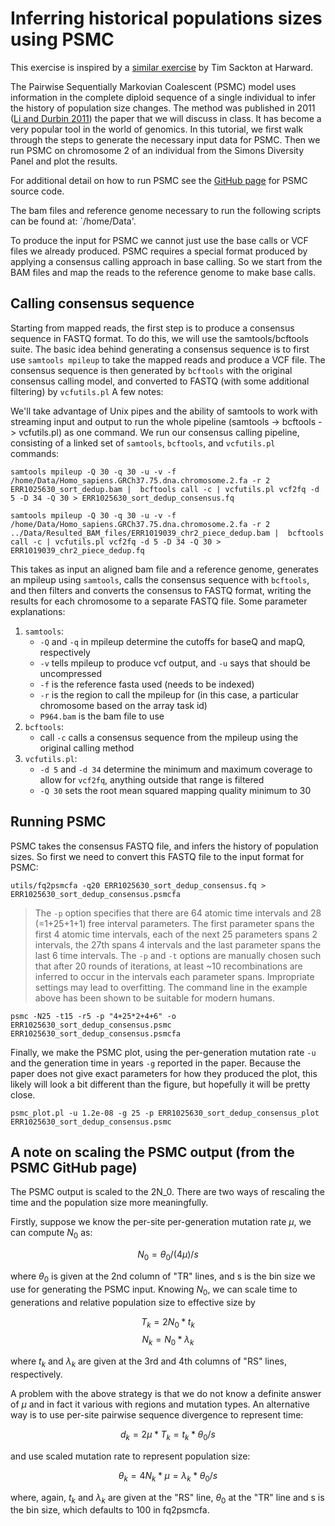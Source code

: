 # Inferring historical populations sizes using PSMC

This exercise is inspired by a [similar exercise](https://informatics.fas.harvard.edu/psmc-journal-club-walkthrough.html) by Tim Sackton at Harward. 

The Pairwise Sequentially Markovian Coalescent (PSMC) model uses information in the complete diploid sequence of a single individual to infer the history of population size changes. The method was published in 2011 ([Li and Durbin 2011]()) the paper that we will discuss in class. It has become a very popular tool in the world of genomics. In this tutorial, we first walk through the steps to generate the necessary input data for PSMC. Then we run PSMC on chromosome 2 of an individual from the Simons Diversity Panel and plot the results.

For additional detail on how to run PSMC see the [GitHub page](https://github.com/lh3/psmc) for PSMC source code.

The bam files and reference genome necessary to run the following scripts can be found at: `/home/Data'.

To produce the input for PSMC we cannot just use the base calls or VCF files we already produced. PSMC requires a special format  produced by applying a consensus calling approach in base calling. So we start from the BAM files and map the reads to the reference genome to make base calls.

## Calling consensus sequence
Starting from mapped reads, the first step is to produce a consensus sequence in FASTQ format. To do this, we will use the samtools/bcftools suite. The basic idea behind generating a consensus sequence is to first use `samtools mpileup` to take the mapped reads and produce a VCF file. The consensus sequence is then generated by `bcftools` with the original consensus calling model, and converted to FASTQ (with some additional filtering) by `vcfutils.pl` A few notes:

We'll take advantage of Unix pipes and the ability of samtools to work with streaming input and output to run the whole pipeline (samtools -> bcftools -> vcfutils.pl) as one command. We run our consensus calling pipeline, consisting of a linked set of `samtools`, `bcftools`, and `vcfutils.pl` commands:

    samtools mpileup -Q 30 -q 30 -u -v -f /home/Data/Homo_sapiens.GRCh37.75.dna.chromosome.2.fa -r 2 ERR1025630_sort_dedup.bam |  bcftools call -c | vcfutils.pl vcf2fq -d 5 -D 34 -Q 30 > ERR1025630_sort_dedup_consensus.fq

    samtools mpileup -Q 30 -q 30 -u -v -f /home/Data/Homo_sapiens.GRCh37.75.dna.chromosome.2.fa -r 2 ../Data/Resulted_BAM_files/ERR1019039_chr2_piece_dedup.bam |  bcftools call -c | vcfutils.pl vcf2fq -d 5 -D 34 -Q 30 > ERR1019039_chr2_piece_dedup.fq

This takes as input an aligned bam file and a reference genome, generates an mpileup using `samtools`, calls the consensus sequence with `bcftools`, and then filters and converts the consensus to FASTQ format, writing the results for each chromosome to a separate FASTQ file. Some parameter explanations:

1. `samtools`:
    - `-Q` and `-q` in mpileup determine the cutoffs for baseQ and mapQ, respectively
    - `-v` tells mpileup to produce vcf output, and `-u` says that should be uncompressed
    - `-f` is the reference fasta used (needs to be indexed)
    - `-r` is the region to call the mpileup for (in this case, a particular chromosome based on the array task id)
    - `P964.bam` is the bam file to use
2. `bcftools`:
    - call `-c` calls a consensus sequence from the mpileup using the original calling method
3. `vcfutils.pl`:
    - `-d 5` and `-d 34` determine the minimum and maximum coverage to allow for `vcf2fq`, anything outside that range is filtered
    - `-Q 30` sets the root mean squared mapping quality minimum to 30

## Running PSMC
PSMC takes the consensus FASTQ file, and infers the history of population sizes. So first we need to convert this FASTQ file to the input format for PSMC:

    utils/fq2psmcfa -q20 ERR1025630_sort_dedup_consensus.fq > ERR1025630_sort_dedup_consensus.psmcfa

> The `-p` option specifies that there are 64 atomic time intervals and 28 (=1+25+1+1) free interval parameters. The first parameter spans the first 4 atomic time intervals, each of the next 25 parameters spans 2 intervals, the 27th spans 4 intervals and the last parameter spans the last 6 time intervals. The `-p` and `-t` options are manually chosen such that after 20 rounds of iterations, at least ~10 recombinations are inferred to occur in the intervals each parameter spans. Impropriate settings may lead to overfitting. The command line in the example above has been shown to be suitable for modern humans. 

    psmc -N25 -t15 -r5 -p "4+25*2+4+6" -o ERR1025630_sort_dedup_consensus.psmc ERR1025630_sort_dedup_consensus.psmcfa

Finally, we make the PSMC plot, using the per-generation mutation rate `-u` and the generation time in years `-g` reported in the paper. Because the paper does not give exact parameters for how they produced the plot, this likely will look a bit different than the figure, but hopefully it will be pretty close.

    psmc_plot.pl -u 1.2e-08 -g 25 -p ERR1025630_sort_dedup_consensus_plot ERR1025630_sort_dedup_consensus.psmc


## A note on scaling the PSMC output (from the PSMC GitHub page)

The PSMC output is scaled to the 2N_0. There are two ways of rescaling the time and the population size more meaningfully.

Firstly, suppose we know the per-site per-generation mutation rate $\mu$, we can compute $N_0$ as:

$$N_0 = \theta_0 / (4\mu) / s$$

where $\theta_0$ is given at the 2nd column of "TR" lines, and s is the bin size we use for generating the PSMC input. Knowing $N_0$, we can scale time to generations and relative population size to effective size by

  $$T_k = 2N_0 * t_k$$
  $$N_k = N_0 * \lambda_k$$

where $t_k$ and $\lambda_k$ are given at the 3rd and 4th columns of "RS" lines, respectively.

A problem with the above strategy is that we do not know a definite answer of $\mu$ and in fact it various with regions and mutation types. An alternative way is to use per-site pairwise sequence divergence to represent time:

  $$d_k = 2\mu * T_k = t_k * \theta_0 / s$$

and use scaled mutation rate to represent population size:

  $$\theta_k = 4N_k * \mu = \lambda_k * \theta_0 / s$$

where, again, $t_k$ and $\lambda_k$ are given at the "RS" line, $\theta_0$ at the "TR" line and s is the bin size, which defaults to 100 in fq2psmcfa.
